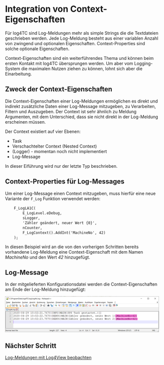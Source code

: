 # Integration von Context-Eigenschaften

Für log4TC sind Log-Meldungen mehr als simple Strings die die Textdateien geschrieben werden. Jede Log-Meldung besteht aus einer variablen Anzahl von zwingend und optionalen Eigenschaften. Context-Properties sind solche optionale Eigenschaften.

Context-Eigenschaften sind ein weiterführendes Thema und können beim ersten Kontakt mit log4TC übersprungen werden. Um aber vom Logging-System die maximalen Nutzen ziehen zu können, lohnt sich aber die Einarbeitung.

## Zweck der Context-Eigenschaften

Die Context-Eigenschaften einer Log-Meldungen ermöglichen es direkt und indirekt zusätzliche Daten einer Log-Message mitzugeben, zu Verarbeiten, Filtern und Auszugeben. Der Context ist sehr ähnlich zu Meldung Argumenten, mit dem Unterschied, dass sie nicht direkt in der Log-Meldung erscheinen müssen.

Der Context existiert auf vier Ebenen:

* Task
* Verschachtelter Context (Nested Context)
* (Logger) - momentan noch nicht implementiert
* Log-Message

In dieser Eiführung wird nur der letzte Typ beschrieben.

## Context-Properties für Log-Messages

Um einer Log-Message einen Context mitzugeben, muss hierfür eine neue Variante der `F_Log` Funktion verwendet werden: 

```
	F_LogLA1C(
		E_LogLevel.eDebug, 
		sLogger, 
		'Zähler geändert, neuer Wert {0}', 
		nCounter, 
		F_LogContext().AddInt('MachineNo', 42)
	);
```

In diesen Beispiel wird an die von den vorherigen Schritten bereits vorhandene Log-Meldung eine Context-Eigenschaft mit dem Namen *MachineNo* und den Wert *42* hinzugefügt.

## Log-Message

In der mitgelieferten Konfigurationsdatei werden die Context-Eigenschaften am Ende der Log-Meldung hinzugefügt:

![Log mit Context](_assets/log4.png)

## Nächster Schritt

[Log-Meldungen mit Log4View beobachten](tools_log4view.md)

